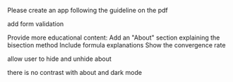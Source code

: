 Please create an app following the guideline on the pdf

add form validation

Provide more educational content:
Add an "About" section explaining the bisection method
Include formula explanations
Show the convergence rate

allow user to hide and unhide about

there is no contrast with about and dark mode


